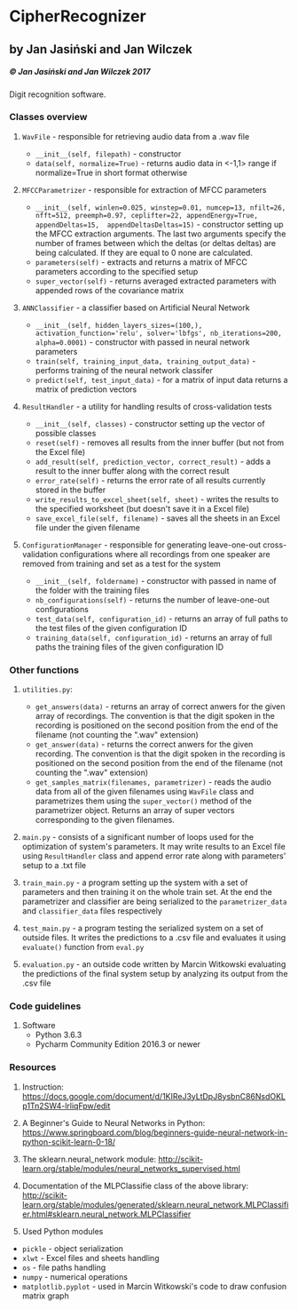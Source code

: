 # CipherRecognizer

## by Jan Jasiński and Jan Wilczek
##### &copy; Jan Jasiński and Jan Wilczek 2017

Digit recognition software.

### Classes overview

 1. `WavFile` - responsible for retrieving audio data from a .wav file
    * `__init__(self, filepath)`  - constructor   
    * `data(self, normalize=True)` - returns audio data in <-1,1> range if normalize=True in short format otherwise
  
 2. `MFCCParametrizer` - responsible for extraction of MFCC parameters 
    * `__init__(self,
                 winlen=0.025,
                 winstep=0.01,
                 numcep=13,
                 nfilt=26,
                 nfft=512,
                 preemph=0.97,
                 ceplifter=22,
                 appendEnergy=True,
                 appendDeltas=15, 
                 appendDeltasDeltas=15)` - constructor setting up the MFCC extraction arguments. The last two arguments specify the
                 number of frames between which the deltas (or deltas deltas) are being calculated. If they are equal to 0 none are calculated.
    * `parameters(self)` - extracts and returns a matrix of MFCC parameters according to the specified setup
	* `super_vector(self)` - returns averaged extracted parameters with appended rows of the covariance matrix
  
 3. `ANNClassifier` - a classifier based on Artificial Neural Network
    * `__init__(self, hidden_layers_sizes=(100,), activation_function='relu', solver='lbfgs', nb_iterations=200, alpha=0.0001)` -
     constructor with passed in neural network parameters
    * `train(self, training_input_data, training_output_data)` - performs training of the neural network classifer
    * `predict(self, test_input_data)` - for a matrix of input data returns a matrix of prediction vectors
    
 4. `ResultHandler` - a utility for handling results of cross-validation tests
    * `__init__(self, classes)` - constructor setting up the vector of possible classes
    * `reset(self)` - removes all results from the inner buffer (but not from the Excel file)
    * `add_result(self, prediction_vector, correct_result)` - adds a result to the inner buffer along with the correct result
    * `error_rate(self)` - returns the error rate of all results currently stored in the buffer
    * `write_results_to_excel_sheet(self, sheet)` - writes the results to the specified worksheet (but doesn't save it in a Excel file)
    * `save_excel_file(self, filename)` - saves all the sheets in an Excel file under the given filename

 5. `ConfigurationManager` - responsible for generating leave-one-out cross-validation configurations 
    where all recordings from one speaker are removed from training and set as a test for the system
    * `__init__(self, foldername)` - constructor with passed in name of the folder with the training files
    * `nb_configurations(self)` - returns the number of leave-one-out configurations
    * `test_data(self, configuration_id)` - returns an array of full paths to the test files of the given configuration ID
    * `training_data(self, configuration_id)` - returns an array of full paths the training files of the given configuration ID

### Other functions

 1. `utilities.py`:
    * `get_answers(data)` - returns an array of correct anwers for the given array of recordings. The convention is that the digit spoken in the 
   recording is positioned on the second position from the end of the filename (not counting the ".wav" extension)
    * `get_answer(data)` - returns the correct anwers for the given recording. The convention is that the digit spoken in the 
   recording is positioned on the second position from the end of the filename (not counting the ".wav" extension)
    * `get_samples_matrix(filenames, parametrizer)` - reads the audio data from all of the given filenames using `WavFile` class and parametrizes them using the `super_vector()`
   method of the parametrizer object. Returns an array of super vectors corresponding to the given filenames.
   
 1. `main.py` - consists of a significant number of loops used for the optimization of system's parameters. It may write results to an Excel file
 using `ResultHandler` class and append error rate along with parameters' setup to a .txt file
 
 1. `train_main.py` - a program setting up the system with a set of parameters and then training it on the whole train set. At the end the parametrizer
 and classifier are being serialized to the `parametrizer_data` and `classifier_data` files respectively
 
 1. `test_main.py` - a program testing the serialized system on a set of outside files. It writes the predictions to a .csv file and evaluates it
 using `evaluate()` function from `eval.py`
 
 1. `evaluation.py` - an outside code written by Marcin Witkowski evaluating the predictions of the final system setup by analyzing its output from the .csv file
 
### Code guidelines

 1. Software
    * Python 3.6.3
    * Pycharm Community Edition 2016.3 or newer

 ### Resources
 
 1. Instruction:
  https://docs.google.com/document/d/1KIReJ3yLtDpJ8ysbnC86NsdOKLp1Tn2SW4-lrliqFpw/edit

 1. A Beginner's Guide to Neural Networks in Python:
  https://www.springboard.com/blog/beginners-guide-neural-network-in-python-scikit-learn-0-18/

 1. The sklearn.neural_network module:
  http://scikit-learn.org/stable/modules/neural_networks_supervised.html
  
 1. Documentation of the MLPClassifie class of the above library:
  http://scikit-learn.org/stable/modules/generated/sklearn.neural_network.MLPClassifier.html#sklearn.neural_network.MLPClassifier

 1. Used Python modules
  * `pickle` - object serialization
  * `xlwt` - Excel files and sheets handling
  * `os` - file paths handling
  * `numpy` - numerical operations
  * `matplotlib.pyplot` - used in Marcin Witkowski's code to draw confusion matrix graph